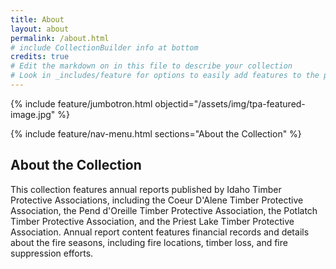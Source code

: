 ```yaml
---
title: About
layout: about
permalink: /about.html
# include CollectionBuilder info at bottom
credits: true
# Edit the markdown on in this file to describe your collection
# Look in _includes/feature for options to easily add features to the page
---
```


{% include feature/jumbotron.html objectid="/assets/img/tpa-featured-image.jpg" %} 

{% include feature/nav-menu.html sections="About the Collection" %}

## About the Collection

This collection features annual reports published by Idaho Timber Protective Associations, including the Coeur D'Alene Timber Protective Association, the Pend d'Oreille Timber Protective Association, the Potlatch Timber Protective Association, and the Priest Lake Timber Protective Association. 
Annual report content features financial records and details about the fire seasons, including fire locations, timber loss, and fire suppression efforts.
